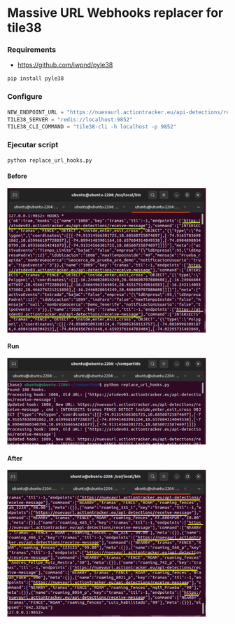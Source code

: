 # Massive URL Webhooks replacer for tile38 

### Requirements
  
  - https://github.com/iwpnd/pyle38

```sh
pip install pyle38
```

### Configure

```python
NEW_ENDPOINT_URL = "https://nuevaurl.actiontracker.eu/api-detections/receive-message"
TILE38_SERVER = "redis://localhost:9852"
TILE38_CLI_COMMAND = "tile38-cli -h localhost -p 9852"
```

### Ejecutar script
```sh
python replace_url_hooks.py
```

#### Before
<img  src="before.png"  width="90%" alt="Before">

#### Run
<img  src="run.png"  width="90%" alt="Run">

#### After
<img  src="after.png"  width="90%" alt="After">

